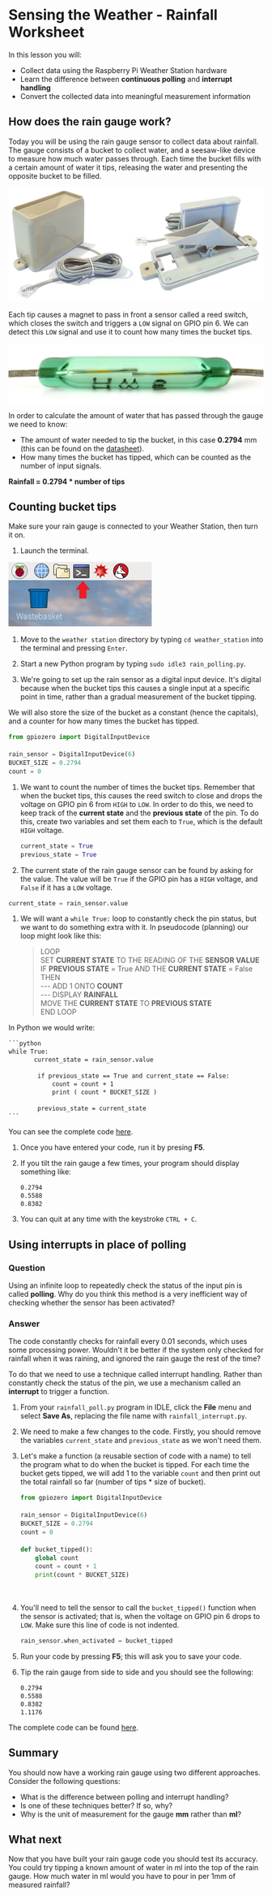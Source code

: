 # Sensing the Weather - Rainfall Worksheet

In this lesson you will:

- Collect data using the Raspberry Pi Weather Station hardware
- Learn the difference between **continuous polling** and **interrupt handling**
- Convert the collected data into meaningful measurement information

## How does the rain gauge work?

Today you will be using the rain gauge sensor to collect data about rainfall. The gauge consists of a bucket to collect water, and a seesaw-like device to measure how much water passes through. Each time the bucket fills with a certain amount of water it tips, releasing the water and presenting the opposite bucket to be filled.

  ![](images/rain_gauge_both.jpg)

Each tip causes a magnet to pass in front a sensor called a reed switch, which closes the switch and triggers a `LOW` signal on GPIO pin 6. We can detect this `LOW` signal and use it to count how many times the bucket tips.

  ![](images/reed_switch.jpg)

In order to calculate the amount of water that has passed through the gauge we need to know:

  - The amount of water needed to tip the bucket, in this case **0.2794** mm (this can be found on the [datasheet](https://www.argentdata.com/files/80422_datasheet.pdf)).
  - How many times the bucket has tipped, which can be counted as the number of input signals.

  **Rainfall = 0.2794 * number of tips**


## Counting bucket tips

Make sure your rain gauge is connected to your Weather Station, then turn it on.

1. Launch the terminal.

  ![Terminal](images/terminal.png)


1. Move to the `weather station` directory by typing `cd weather_station` into the terminal and pressing `Enter`.

1. Start a new Python program by typing `sudo idle3 rain_polling.py`.

1. We're going to set up the rain sensor as a digital input device. It's digital because when the bucket tips this causes a single input at a specific point in time, rather than a gradual measurement of the bucket tipping.

We will also store the size of the bucket as a constant (hence the capitals), and a counter for how many times the bucket has tipped.

  ```python
  from gpiozero import DigitalInputDevice

  rain_sensor = DigitalInputDevice(6)
  BUCKET_SIZE = 0.2794
  count = 0
  ```

1. We want to count the number of times the bucket tips. Remember that when the bucket tips, this causes the reed switch to close and drops the voltage on GPIO pin 6 from `HIGH` to `LOW`. In order to do this, we need to keep track of the **current state** and the **previous state** of the pin. To do this, create two variables and set them each to `True`, which is the default `HIGH` voltage.

	```python
	current_state = True
	previous_state = True
	```

1. The current state of the rain gauge sensor can be found by asking for the value. The value will be `True` if the GPIO pin has a `HIGH` voltage, and `False` if it has a `LOW` voltage. 

  ```python
  current_state = rain_sensor.value
  ```


1. We will want a `while True:` loop to constantly check the pin status, but we want to do something extra with it. In pseudocode (planning) our loop might look like this:


	> LOOP  
	> SET **CURRENT STATE** TO THE READING OF THE **SENSOR VALUE**  
	> IF **PREVIOUS STATE** = True AND THE **CURRENT STATE** = False THEN  
	> --- ADD 1 ONTO **COUNT**  
	> --- DISPLAY **RAINFALL**  
	> MOVE THE **CURRENT STATE** TO **PREVIOUS STATE**  
	> END LOOP  



  In Python we would write:

	```python
	while True:
	       current_state = rain_sensor.value

	        if previous_state == True and current_state == False:
	            count = count + 1
	            print ( count * BUCKET_SIZE )

			previous_state = current_state
	```

You can see the complete code [here](code/rainfall_poll.py).

1. Once you have entered your code, run it by presing **F5**.
1. If you tilt the rain gauge a few times, your program should display something like:

    ```
    0.2794
    0.5588
    0.8382
    ```

1. You can quit at any time with the keystroke `CTRL + C`.

## Using interrupts in place of polling

### Question

Using an infinite loop to repeatedly check the status of the input pin is called **polling**. Why do you think this method is a very inefficient way of checking whether the sensor has been activated?

### Answer

The code constantly checks for rainfall every 0.01 seconds, which uses some processing power. Wouldn't it be better if the system only checked for rainfall when it was raining, and ignored the rain gauge the rest of the time?

To do that we need to use a technique called interrupt handling. Rather than constantly check the status of the pin, we use a mechanism called an **interrupt** to trigger a function.

1. From your `rainfall_poll.py` program in IDLE, click the **File** menu and select **Save As**, replacing the file name with `rainfall_interrupt.py`.

1. We need to make a few changes to the code. Firstly, you should remove the variables `current_state` and `previous_state` as we won't need them.

1. Let's make a function (a reusable section of code with a name) to tell the program what to do when the bucket is tipped. For each time the bucket gets tipped, we will add 1 to the variable `count` and then print out the total rainfall so far (number of tips * size of bucket).

    ```python
    from gpiozero import DigitalInputDevice

    rain_sensor = DigitalInputDevice(6)
    BUCKET_SIZE = 0.2794
    count = 0

    def bucket_tipped():
        global count
        count = count + 1
        print(count * BUCKET_SIZE)

       
    ```

1. You'll need to tell the sensor to call the `bucket_tipped()` function when the sensor is activated; that is, when the voltage on GPIO pin 6 drops to `LOW`. Make sure this line of code is not indented.

    ```python
    rain_sensor.when_activated = bucket_tipped
	```

1. Run your code by pressing **F5**; this will ask you to save your code.
1. Tip the rain gauge from side to side and you should see the following:

	```
	0.2794
	0.5588
	0.8382
	1.1176
	```

The complete code can be found [here](code/rainfall_interrupt.py).

## Summary

You should now have a working rain gauge using two different approaches. Consider the following questions:

- What is the difference between polling and interrupt handling?
- Is one of these techniques better? If so, why?
- Why is the unit of measurement for the gauge **mm** rather than **ml**?

## What next

Now that you have built your rain gauge code you should test its accuracy. You could try tipping a known amount of water in ml into the top of the rain gauge. How much water in ml would you have to pour in per 1mm of measured rainfall?
